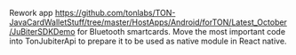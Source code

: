 Rework app https://github.com/tonlabs/TON-JavaCardWalletStuff/tree/master/HostApps/Android/forTON/Latest_October/JuBiterSDKDemo for Bluetooth smartcards. Move the most important code into TonJubiterApi to prepare it to be used as native module in React native.
